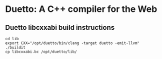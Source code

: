 Duetto: A C++ compiler for the Web
==================================

Duetto libcxxabi build instructions
-----------------------------------

```
cd lib
export CXX="/opt/duetto/bin/clang -target duetto -emit-llvm"
./buildit
cp libcxxabi.bc /opt/duetto/lib/
```

